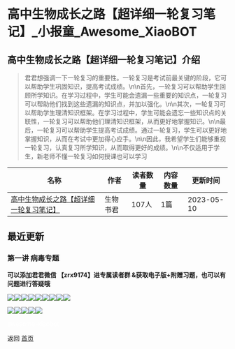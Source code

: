 # 高中生物成长之路【超详细一轮复习笔记】_小报童_Awesome_XiaoBOT

## 高中生物成长之路【超详细一轮复习笔记】介绍
> 君君想强调一下一轮复习的重要性。一轮复习是考试前最关键的阶段，它可以帮助学生巩固知识，提高考试成绩。\n\n首先，一轮复习可以帮助学生回顾所学知识。在学习过程中，学生可能会遗漏一些重要的知识点，一轮复习可以帮助他们找到这些遗漏的知识点，并加以强化。\n\n其次，一轮复习可以帮助学生理清知识框架。在学习过程中，学生可能会遗忘一些知识点的关联性，一轮复习可以帮助他们理清知识框架，从而更好地掌握知识。\n\n最后，一轮复习可以帮助学生提高考试成绩。通过一轮复习，学生可以更好地掌握知识，从而在考试中更加得心应手。\n\n因此，我希望学生们能够重视一轮复习，认真复习所学知识，从而取得更好的成绩。\n\n不仅适用于学生，新老师不懂一轮复习如何授课也可以学习  
  


|名称|作者|读者数量|内容数量|更新时间|
|---|---|---|---|---|
|[高中生物成长之路【超详细一轮复习笔记】](https://xiaobot.net/p/swsj001?refer=9c3f1c95-a052-465a-9902-f6d75080262a)|生物书君|107人|1篇|2023-05-10|

## 最近更新
### 第一讲 病毒专题

**可以添加君君微信 【zrx9174】进专属读者群 &获取电子版+附赠习题，也可以有问题进行答疑哦**

![](https://static.xiaobot.net/file/2023-05-10/115802/e53bcfbab62412d31830797d053b1826.png)![](https://static.xiaobot.net/file/2023-05-10/115802/d48b4ef0d742402f53cf7b4b1156786b.png)![](https://static.xiaobot.net/file/2023-05-10/115802/6b811456f89c16a8744c571679f6accb.png)![](https://static.xiaobot.net/file/2023-05-10/115802/4dc3b72b7b4b12b8cd8aed828aa479f2.png)![](https://static.xiaobot.net/file/2023-05-10/115802/74d19a82e26f9b11e2ad47c4f8149941.png)![](https://static.xiaobot.net/file/2023-05-10/115802/700833a5c591dfb7ff20045bd6136cca.png)![](https://static.xiaobot.net/file/2023-05-10/115802/38c95ea99991ced57d08e404f5e40a95.png)![](https://static.xiaobot.net/file/2023-05-10/115802/80eba063ad4b8900906b60878f19b983.png)![](https://static.xiaobot.net/file/2023-05-10/115802/eb847e5828cae0f882fc2d905c77275b.png)

![](https://static.xiaobot.net/file/2023-05-10/115802/546745aaf9ccc3e0f1499ec015451fbb.png)![](https://static.xiaobot.net/file/2023-05-10/115802/ad0a1e13484d93d4e82eb441cdfeb583.png)![](https://static.xiaobot.net/file/2023-05-10/115802/710151e490beffd8420b8da8e066d1f9.png)![](https://static.xiaobot.net/file/2023-05-10/115802/1c6362f66346744fa5c9d1da2d3e1a83.png)![](https://static.xiaobot.net/file/2023-05-10/115802/4021b0cb359fd3eadaa701e77421ae0d.png)


<a href="https://github.com/Reno9527/awesome-xiaobot" style="color: white; text-decoration: none;">awesome-xiaobot</a>

返回 [首页](../README.md)
